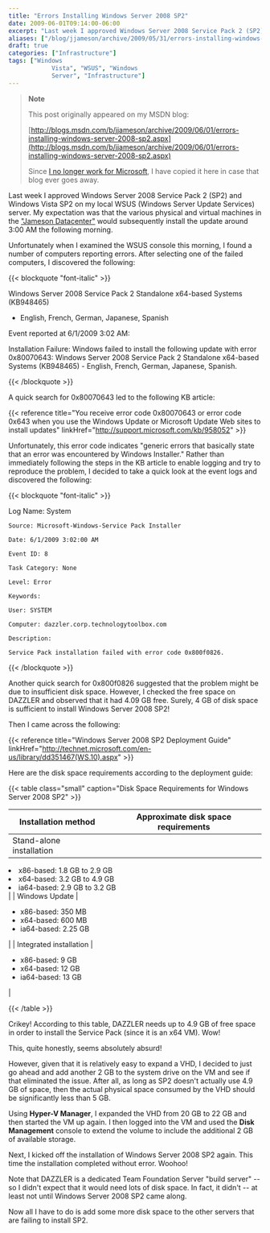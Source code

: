 ```yaml
---
title: "Errors Installing Windows Server 2008 SP2"
date: 2009-06-01T09:14:00-06:00
excerpt: "Last week I approved Windows Server 2008 Service Pack 2 (SP2) and Windows Vista SP2 on my local WSUS (Windows Server Update Services) server. My expectation was that the various physical and virtual machines in the \"Jameson Datacenter\" would subsequently..."
aliases: ["/blog/jjameson/archive/2009/05/31/errors-installing-windows-server-2008-sp2.aspx", "/blog/jjameson/archive/2009/06/01/errors-installing-windows-server-2008-sp2.aspx"]
draft: true
categories: ["Infrastructure"]
tags: ["Windows 
			Vista", "WSUS", "Windows 
			Server", "Infrastructure"]
---
```


> **Note**
>
> This post originally appeared on my MSDN blog:
>
> [http://blogs.msdn.com/b/jjameson/archive/2009/06/01/errors-installing-windows-server-2008-sp2.aspx](http://blogs.msdn.com/b/jjameson/archive/2009/06/01/errors-installing-windows-server-2008-sp2.aspx)
>
> Since
> [I no longer work for Microsoft](/blog/jjameson/2011/09/02/last-day-with-microsoft), I have copied it here in case that
> blog ever goes away.

Last week I approved Windows Server 2008 Service Pack 2 (SP2) and Windows
Vista SP2 on my local WSUS (Windows Server Update Services) server. My expectation
was that the various physical and virtual machines in the
["Jameson
Datacenter"](/blog/jjameson/2009/09/14/the-jameson-datacenter) would subsequently install the update around 3:00 AM the following
morning.

Unfortunately when I examined the WSUS console this morning, I found a number
of computers reporting errors. After selecting one of the failed computers,
I discovered the following:

{{< blockquote "font-italic" >}}

Windows Server 2008 Service Pack 2 Standalone x64-based Systems (KB948465)
- English, French, German, Japanese, Spanish

Event reported at 6/1/2009 3:02 AM:

Installation Failure: Windows failed to install the following update
with error 0x80070643: Windows Server 2008 Service Pack 2 Standalone x64-based
Systems (KB948465) - English, French, German, Japanese, Spanish.

{{< /blockquote >}}

A quick search for 0x80070643 led to the following KB article:

{{< reference title="You receive error code 0x80070643 or error code 0x643 when you use the Windows Update or Microsoft Update Web sites to install updates" linkHref="http://support.microsoft.com/kb/958052" >}}

Unfortunately, this error code indicates "generic errors that basically state
that an error was encountered by Windows Installer." Rather than immediately
following the steps in the KB article to enable logging and try to reproduce
the problem, I decided to take a quick look at the event logs and discovered
the following:

{{< blockquote "font-italic" >}}

Log Name: System

    Source: Microsoft-Windows-Service Pack Installer
    
    Date: 6/1/2009 3:02:00 AM
    
    Event ID: 8
    
    Task Category: None
    
    Level: Error
    
    Keywords: 
    
    User: SYSTEM
    
    Computer: dazzler.corp.technologytoolbox.com
    
    Description:
    
    Service Pack installation failed with error code 0x800f0826.

{{< /blockquote >}}

Another quick search for 0x800f0826 suggested that the problem might be due
to insufficient disk space. However, I checked the free space on DAZZLER and
observed that it had 4.09 GB free. Surely, 4 GB of disk space is sufficient
to install Windows Server 2008 SP2!

Then I came across the following:

{{< reference title="Windows Server 2008 SP2 Deployment Guide" linkHref="http://technet.microsoft.com/en-us/library/dd351467(WS.10).aspx" >}}

Here are the disk space requirements according to the deployment guide:

{{< table class="small" caption="Disk Space Requirements for Windows Server 2008 SP2" >}}

| Installation method | Approximate disk space requirements |
| --- | --- |
| Stand-alone installation | <ul>
<li>x86-based: 1.8 GB to 2.9 GB</li>
<li>x64-based: 3.2 GB to 4.9 GB</li>
<li>ia64-based: 2.9 GB to 3.2 GB </li>
</ul> |
| Windows Update | <ul>
<li>x86-based: 350 MB</li>
<li>x64-based: 600 MB</li>
<li>ia64-based: 2.25 GB </li>
</ul> |
| Integrated installation | <ul>
<li>x86-based: 9 GB</li>
<li>x64-based: 12 GB</li>
<li>ia64-based: 13 GB</li>
</ul> |

{{< /table >}}

Crikey! According to this table, DAZZLER needs up to 4.9 GB of free space
in order to install the Service Pack (since it is an x64 VM). Wow!

This, quite honestly, seems absolutely absurd!

However, given that it is relatively easy to expand a VHD, I decided to just
go ahead and add another 2 GB to the system drive on the VM and see if that
eliminated the issue. After all, as long as SP2 doesn't actually use 4.9 GB
of space, then the actual physical space consumed by the VHD should be significantly
less than 5 GB.

Using **Hyper-V Manager**, I expanded the VHD from 20 GB to
22 GB and then started the VM up again. I then logged into the VM and used the
**Disk Management** console to extend the volume to include the
additional 2 GB of available storage.

Next, I kicked off the installation of Windows Server 2008 SP2 again. This
time the installation completed without error. Woohoo!

Note that DAZZLER is a dedicated Team Foundation Server "build server" --
so I didn't expect that it would need lots of disk space. In fact, it didn't
-- at least not until Windows Server 2008 SP2 came along.

Now all I have to do is add some more disk space to the other servers that
are failing to install SP2.

